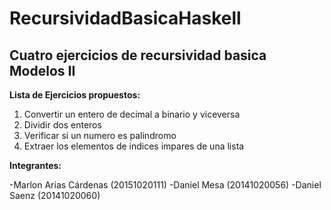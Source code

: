 # RecursividadBasicaHaskell
## Cuatro ejercicios de recursividad basica Modelos II

**Lista de Ejercicios propuestos:**

1. Convertir un entero de decimal a binario y viceversa 
2. Dividir dos enteros 
3. Verificar si un numero es palindromo
4. Extraer los elementos de indices impares de una lista

**Integrantes:**

-Marlon Arias Cárdenas (20151020111)
-Daniel Mesa (20141020056)
-Daniel Saenz (20141020060)
